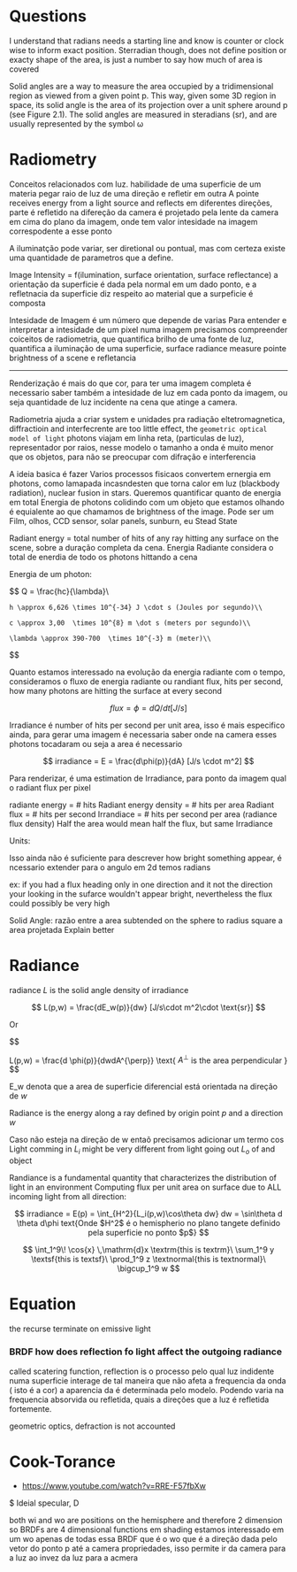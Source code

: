 # Questions

I understand that radians needs a starting line and know is counter or clock wise  to inform exact position. Sterradian though, does not define position or exacty shape of the area, is just a number to say how much of area is covered

Solid angles are a way to measure the area occupied by a tridimensional region as viewed from
a given point p. This way, given some 3D region in space, its solid angle is the area of its
projection over a unit sphere around p (see Figure 2.1). The solid angles are measured in
steradians (sr), and are usually represented by the symbol ω

# Radiometry




Conceitos relacionados com luz.
habilidade de uma superficie de um materia pegar raio de luz de uma direção e refletir em outra
A pointe receives energy from a light source and reflects em diferentes direções, parte é refletido na difereção da camera é projetado pela lente da camera em cima do plano da imagem, onde tem valor intesidade na imagem correspodente a esse ponto

A iluminatção pode variar, ser diretional ou pontual, mas com certeza existe uma quantidade de parametros que a define.

Image Intensity = f(ilumination, surface orientation, surface reflectance)
a orientação da superficie é dada pela normal em um dado ponto, e a refletnacia da superficie diz respeito ao material que a surpeficie é composta

Intesidade de Imagem é um número que depende de varias
Para entender e interpretar a intesidade de um pixel numa imagem precisamos compreender coiceitos de radiometria, que quantifica  brilho de uma fonte de luz, quantifica a iluminação de uma superficie, surface radiance measure pointe brightness of a scene e refletancia

----

Renderização é mais do que cor, para ter uma imagem completa é necessario saber também a intesidade de luz em cada ponto da imagem, ou seja quantidade de luz incidente na cena que atinge a camera. 

Radiometria ajuda a criar system e unidades pra radiação eltetromagnetica, diffractioin and interfecrente are too little effect, the ``geometric optical model of light`` photons viajam em linha reta, (particulas de luz), representador por raios, nesse modelo o tamanho a onda é muito menor que os objetos, para não se preocupar com difração e interferencia

A ideia basica é fazer
Varios processos fisicaos convertem ernergia em photons, como lamapada incasndesten que torna calor em luz (blackbody radiation), nuclear fusion in stars.
Queremos quantificar quanto de energia em total
Energia de photons colidindo com um objeto que estamos olhando é equialente ao que chamamos de brightness of the image.
Pode ser um Film, olhos, CCD sensor, solar panels, sunburn, eu
Stead State

Radiant energy = total number of hits of any ray hitting any surface on the scene, sobre a duração completa da cena.
Energia Radiante considera o total de enerdia de todo os photons hittando a cena

Energia de um photon:

$$
    Q = \frac{hc}{\lambda}\\

    h \approx 6,626 \times 10^{-34} J \cdot s (Joules por segundo)\\

    c \approx 3,00  \times 10^{8} m \dot s (meters por segundo)\\

    \lambda \approx 390-700  \times 10^{-3} m (meter)\\
$$

Quanto estamos interessado na evolução da energia radiante com o tempo, consideramos o fluxo de energia radiante ou randiant flux, hits per second, how many photons are hitting the surface at every second

$$
flux =  \phi = dQ/dt [J/s] 
$$

Irradiance é number of hits per second per unit area, isso é mais especifico ainda, para gerar uma imagem é necessaria saber onde na camera esses photons tocadaram ou seja a area é necessario

$$
irradiance = E = \frac{d\phi(p)}{dA} [J/s \cdot m^2]
$$

Para renderizar, é uma estimation de Irradiance, para ponto da imagem qual o radiant flux per pixel

radiante energy = # hits
Radiant energy density = # hits per area
Radiant flux = # hits per second
Irrandiace = # hits per second per area (radiance flux density)
Half the area would mean half the flux, but same Irradiance

Units:


Isso ainda não é suficiente para descrever how bright something appear, é ncessario extender para o angulo
em 2d temos radians

ex: if you had a flux heading only in one direction and it not the direction your looking in the sufarce wouldn't appear bright, nevertheless the flux could possibly be very high

Solid Angle: razão entre a area subtended on the sphere to radius square
a area projetada
Explain better

# Radiance
radiance $L$ is the solid angle density of irradiance

$$
L(p,w) = \frac{dE_w(p)}{dw} [J/s\cdot m^2\cdot \text{sr}]
$$

Or 

$$

L(p,w) = \frac{d \phi(p)}{dwdA^{\perp}} \text{ $A^\perp$ is the area perpendicular  } 
$$

E_w denota que a area de superficie diferencial está orientada na direção de $w$

Radiance is the energy along a ray defined by origin point $p$ and a direction $w$

Caso não esteja na direção de w entaõ precisamos adicionar um termo cos
Light comming in $L_i$ might be very different from light  going out $L_o$ of and object

Randiance is a fundamental quantity that characterizes the distribution of light in an environment
Computing flux per unit area on surface due to ALL incoming light from all direction:

$$
irradiance = E(p) = \int_{H^2}{L_i(p,w)\cos\theta dw}
dw = \sin\theta d \theta d\phi
text{Onde $H^2$ é o hemispherio  no plano tangete definido pela superficie no ponto  $p$}
$$

$$
  \int_1^9\! \cos{x} \,\mathrm{d}x \textrm{this is textrm}\
  \sum_1^9 y                       \textsf{this is textsf}\
  \prod_1^9 z                      \textnormal{this is textnormal}\
  \bigcup_1^9 w                    
$$

# Equation
the recurse terminate on emissive light

### BRDF how does reflection fo light affect the outgoing radiance
called scatering function, reflection is o processo pelo qual luz indidente numa superficie interage de tal maneira que não afeta a frequencia da onda ( isto é a cor) a aparencia da é determinada pelo modelo.
Podendo varia na frequencia absorvida ou refletida, quais a direções que a luz é refletida fortemente.

geometric optics, defraction is not accounted


# Cook-Torance

- https://www.youtube.com/watch?v=RRE-F57fbXw


$  Ideial specular, D

both wi and wo are positions on the hemisphere and therefore 2 dimension so BRDFs are 4 dimensional functions
em shading estamos interessado em um wo apenas de todas essa BRDF que é o wo que é a direção dada pelo vetor do ponto p até a camera
propriedades, isso permite ir da camera para a luz ao invez da luz para a acmera

